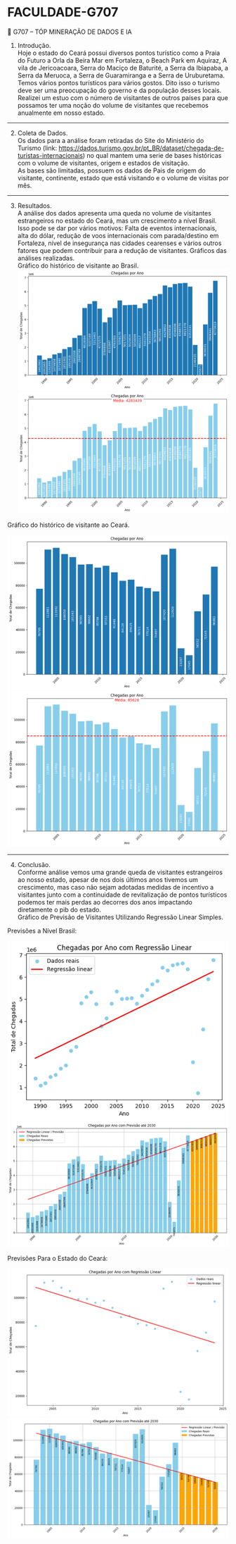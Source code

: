 # FACULDADE-G707

📄 G707 – TÓP MINERAÇÃO DE DADOS E IA

1. Introdução.<br>
Hoje o estado do Ceará possui diversos pontos turístico como a Praia do Futuro a Orla da Beira Mar em Fortaleza, o Beach Park em Aquiraz, A vila de Jericoacoara, Serra do Maciço de Baturité, a Serra da Ibiapaba, a Serra da Meruoca, a Serra de Guaramiranga e a Serra de Uruburetama. Temos vários pontos turísticos para vários gostos. Dito isso o turismo deve ser uma preocupação do governo e da população desses locais.<br>
Realizei um estuo com o número de visitantes de outros países para que possamos ter uma noção do volume de visitantes que recebemos anualmente em nosso estado.
____________________________________________________________________________________
2. Coleta de Dados.<br>
Os dados para a análise foram retiradas do Site do Ministério do Turismo (link: https://dados.turismo.gov.br/pt_BR/dataset/chegada-de-turistas-internacionais) no qual mantem uma serie de bases históricas com o volume de visitantes, origem e estados de visitação.<br>
As bases são limitadas, possuem os dados de Pais de origem do visitante, continente, estado que está visitando e o volume de visitas por mês.
________________________________________
3. Resultados.<br>
A análise dos dados apresenta uma queda no volume de visitantes estrangeiros no estado do Ceará, mas um crescimento a nível Brasil. Isso pode se dar por vários motivos: Falta de eventos internacionais, alta do dólar, redução de voos internacionais com parada/destino em Fortaleza, nível de insegurança nas cidades cearenses e vários outros fatores que podem contribuir para a redução de visitantes.
Gráficos das análises realizadas.<br>
Gráfico do histórico de visitante ao Brasil.<br>
![Graf Barras - Historico de visitantes estrangeiros no Barsil](./3%20-%20IMAGENS/Hist_Brasil_1.png)
![Graf Barras - Historico de visitantes estrangeiros no Barsil](./3%20-%20IMAGENS/Hist_Brasil_2.png)
 
Gráfico do histórico de visitante ao Ceará.<br>

![Graf Barras - Historico de visitantes estrangeiros no Ceara](./3%20-%20IMAGENS/Hist_Ceara_1.png)
![Graf Barras - Historico de visitantes estrangeiros no Ceara](./3%20-%20IMAGENS/Hist_Ceara_2.png)
 
________________________________________
4. Conclusão.<br>
Conforme análise vemos uma grande queda de visitantes estrangeiros ao nosso estado, apesar de nos dois últimos anos tivemos um crescimento, mas caso não sejam adotadas medidas de incentivo a visitantes junto com a continuidade de revitalização de pontos turísticos podemos ter mais perdas ao decorres dos anos impactando diretamente o pib do estado.<br>
Gráfico de Previsão de Visitantes Utilizando Regressão Linear Simples.

Previsões a Nível Brasil:<br>

![Graf Barras - Historico de visitantes estrangeiros no Ceara](./3%20-%20IMAGENS/Hist_Brasil_Regressao.png)
![Graf Barras - Historico de visitantes estrangeiros no Ceara](./3%20-%20IMAGENS/Hist_Brasil_e_Previsoes.png)


Previsões Para o Estado do Ceará:<br>

![Graf Barras - Historico de visitantes estrangeiros no Ceara](./3%20-%20IMAGENS/Hist_Ceara_Regressao.png)
![Graf Barras - Historico de visitantes estrangeiros no Ceara](./3%20-%20IMAGENS/Hist_Ceara_e_Previsoes.png)

 
